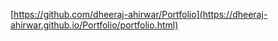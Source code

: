 [https://github.com/dheeraj-ahirwar/Portfolio](https://dheeraj-ahirwar.github.io/Portfolio/portfolio.html)
